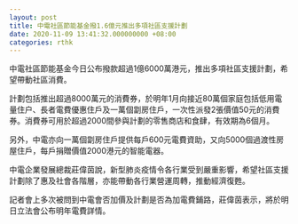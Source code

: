```yaml
---
layout: post
title: 中電社區節能基金撥1.6億元推出多項社區支援計劃
date: 2020-11-09 13:41:32.000000000 +08:00
categories: rthk
---
```


中電社區節能基金今日公布撥款超過1億6000萬港元，推出多項社區支援計劃，希望帶動社區消費。

計劃包括推出超過8000萬元的消費券，於明年1月向接近80萬個家庭包括低用電量住户、長者電費優惠住戶及一萬個劏房住戶，一次性派發2張價值50元的消費券。消費券可用於超過2000間參與計劃的零售商店和食肆，有效期為6個月。

另外，中電亦向一萬個劏房住戶提供每戶600元電費資助，又向5000個過渡性房屋住戶，每戶捐贈價值2000港元的智能電器。

中電企業發展總裁莊偉茵說，新型肺炎疫情令各行業受到嚴重影響，希望社區支援計劃除了惠及社會各階層，亦能帶動各行業營運周轉，推動經濟復甦。

記者會上多次被問到中電會否加價及計劃是否為加電費鋪路，莊偉茵表示，將於明日立法會公布明年電費詳情。
